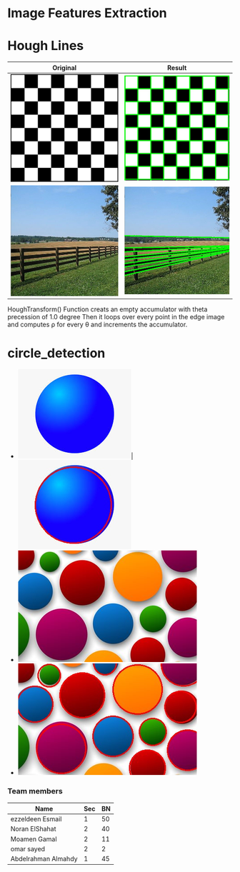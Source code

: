 # Image Features Extraction


# Hough Lines 
 
|                       **Original**                        |              **Result**               |
| :---------------------------------------------------------------: | :------------------------------------------------------: |
| ![Image](./Images/Chess.jpg) | ![Image](./Images/ResultImage1.jpg) |
| ![Image](./Images/Original.jpg) | ![Image](./Images/ResultImage3.jpg) |


HoughTransform() Function creats an empty accumulator with theta precession of 1.0 degree
Then it loops over every point in the edge image and computes ρ for every θ and increments the accumulator.


# circle_detection
- ![Image Original](./images/img1.jpg)|![Image Original](./images/result1.jpg)
- ![Image Original](./images/img2.jpg)
- ![Image Original](./images/result2.jpg)


### Team members




| Name                | Sec | BN  |
| ------------------- | --- | --- |
| ezzeldeen Esmail    | 1   | 50  |
| Noran ElShahat      | 2   | 40  |
| Moamen Gamal        | 2   | 11  |
| omar sayed          | 2   | 2   |
| Abdelrahman Almahdy | 1   | 45  |
